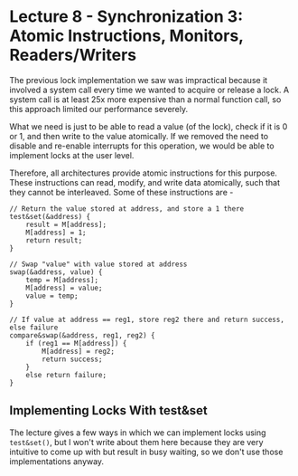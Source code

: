 # Lecture 8 - Synchronization 3: Atomic Instructions, Monitors, Readers/Writers

The previous lock implementation we saw was impractical because it involved a system
call every time we wanted to acquire or release a lock. A system call is at least 25x
more expensive than a normal function call, so this approach limited our performance
severely.

What we need is just to be able to read a value (of the lock), check if it is 0 or 1,
and then write to the value atomically. If we removed the need to disable and re-enable 
interrupts for this operation, we would be able to implement locks at the user level.

Therefore, all architectures provide atomic instructions for this purpose. These instructions
can read, modify, and write data atomically, such that they cannot be interleaved. Some of
these instructions are -

```
// Return the value stored at address, and store a 1 there
test&set(&address) {
    result = M[address];
    M[address] = 1;
    return result;
}

// Swap "value" with value stored at address
swap(&address, value) {
    temp = M[address];
    M[address] = value;
    value = temp;
}

// If value at address == reg1, store reg2 there and return success, else failure
compare&swap(&address, reg1, reg2) {
    if (reg1 == M[address]) {
        M[address] = reg2;
        return success;
    }
    else return failure;
}
```

## Implementing Locks With test&set
The lecture gives a few ways in which we can implement locks using `test&set()`, but I won't 
write about them here because they are very intuitive to come up with but result in busy waiting, so we don't
use those implementations anyway.